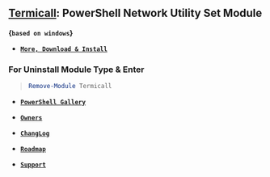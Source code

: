 ## [Termicall](https://github.com/users/xqb-dpx/projects/2): PowerShell Network Utility Set Module 

__{`based on windows`}__

- [__`More, Download & Install`__](https://github.com/xqb-dpx/Termicall/releases/)

### For Uninstall Module Type & Enter

> ```ps1
> Remove-Module Termicall
> ```

- [__`PowerShell Gallery`__](https://www.powershellgallery.com/packages/Termicall/)

- [__`Owners`__](https://github.com/xqb-dpx/Termicall/blob/master/CODEOWNERS)

- [__`ChangLog`__](https://github.com/xqb-dpx/Termicall/blob/master/CHANGELOG.md)

- [__`Roadmap`__](https://github.com/xqb-dpx/Termicall/blob/master/ROADMAP.md)

- [__`Support`__](https://github.com/xqb-dpx/Termicall/blob/master/SUPPORT.md)
